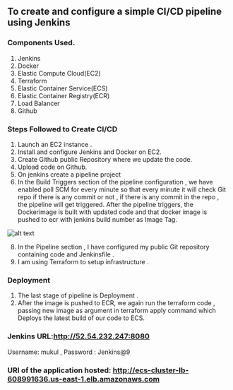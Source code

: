 ## To create and configure a simple CI/CD pipeline using Jenkins

### Components Used.

1) Jenkins
2) Docker
3) Elastic Compute Cloud(EC2)
4) Terraform
5) Elastic Container Service(ECS)
6) Elastic Container Registry(ECR)
7) Load Balancer
8) Github

### Steps Followed to Create CI/CD

1) Launch an EC2 instance .
2) Install and configure Jenkins and Docker on EC2.
3) Create Github public Repository where we update the code.
4) Upload code on Github.
5) On jenkins create a pipeline project
6) In the Build Triggers section of the pipeline configuration , we have enabled poll SCM for every minute so that every minute it will check Git repo if        there is any commit or not , if there is any commit in the repo , the pipeline will get triggered. After the pipeline triggers, the Dockerimage is built with updated code and that docker image is pushed to ecr with jenkins build number as Image Tag.

![alt text](https://github.com/mucoolr/python_app/blob/main/architecture.png)

8) In the Pipeline section , I have configured my public Git repository containing code and Jenkinsfile .
9) I am using Terraform to setup infrastructure .

### Deployment

1) The last stage of pipeline is Deployment .
2) After the image is pushed to ECR, we again run the terraform code , passing new image as argument in terraform apply command which Deploys the latest build of our code to ECS.

### Jenkins URL:http://52.54.232.247:8080
Username: mukul , Password : Jenkins@9

### URI of the application hosted: http://ecs-cluster-lb-608991636.us-east-1.elb.amazonaws.com
